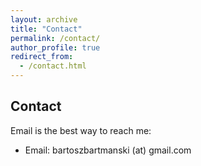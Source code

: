 ```yaml
---
layout: archive
title: "Contact"
permalink: /contact/
author_profile: true
redirect_from:
  - /contact.html
---
```


## Contact

Email is the best way to reach me:

* Email: bartoszbartmanski (at) gmail.com
